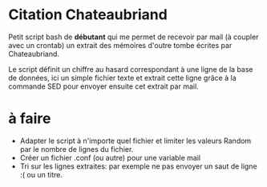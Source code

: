 Citation Chateaubriand
===========

Petit script bash de **débutant** qui me permet de recevoir par mail (à coupler avec un crontab) un extrait des mémoires d'outre tombe écrites par Chateaubriand.

Le script définit un chiffre au hasard correspondant à une ligne de la base de données, ici un simple fichier texte et extrait cette ligne grâce à la commande SED pour envoyer ensuite cet extrait par mail.

à faire
===============

- Adapter le script à n'importe quel fichier et limiter les valeurs Random par le nombre de lignes du fichier.
- Créer un fichier .conf (ou autre) pour une variable mail
- Tri sur les lignes extraites: par exemple ne pas envoyer un saut de ligne :( ou un titre.


